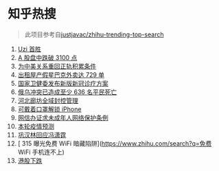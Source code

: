 # 知乎热搜

> 此项目参考自[justjavac/zhihu-trending-top-search](https://github.com/justjavac/zhihu-trending-top-search/blob/main/utils.ts)

<!-- BEGIN -->
  <!-- 最后更新时间:Wed Mar 16 2022 13:18:13 GMT+0000 (Coordinated Universal Time) -->
  1. [Uzi 首胜](https://www.zhihu.com/search?q=uzi)
1. [A 股盘中跌破 3100 点](https://www.zhihu.com/search?q=A股)
1. [为中美关系重回正轨积累条件](https://www.zhihu.com/search?q=中美关系)
1. [出租屋产假星巴克外卖达 729 单](https://www.zhihu.com/search?q=假星巴克)
1. [国家卫健委发布新版新冠诊疗方案](https://www.zhihu.com/search?q=新版新冠诊疗方案)
1. [俄乌冲突已造成至少 636 名平民死亡](https://www.zhihu.com/search?q=俄乌冲突造成平民死亡)
1. [河北廊坊全域封控管理](https://www.zhihu.com/search?q=河北廊坊)
1. [可戴着口罩解锁 iPhone](https://www.zhihu.com/search?q=iPhone)
1. [网信办证求未成年人网络保护条例](https://www.zhihu.com/search?q=游戏防沉迷)
1. [本轮疫情预测](https://www.zhihu.com/search?q=兰大预测本轮疫情)
1. [巩汉林回应冯潇霆](https://www.zhihu.com/search?q=巩汉林回应)
1. [ 315 曝光免费 WiFi 暗藏陷阱](https://www.zhihu.com/search?q=免费 WiFi 手机连不上)
1. [港股下跌](https://www.zhihu.com/search?q=港股下跌)
  <!-- END -->
